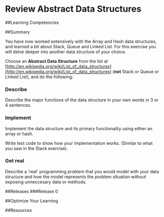 # Review Abstract Data Structures 
 
##Learning Competencies 

##Summary 

 You have now worked extensively with the Array and Hash data structures, and learned a bit about Stack, Queue and Linked List.  For this exercise you will delve deeper into another data structure of your choice.

Choose an **Abstract Data Structure** from
the list at [http://en.wikipedia.org/wiki/List_of_data_structures](http://en.wikipedia.org/wiki/List_of_data_structures) (**not** Stack or Queue or Linked List), and do the following:

### Describe

Describe the major functions of the data structure in your own words in 3 or 4 sentences.

### Implement

Implement the data structure and its primary functionality using either an array or hash.

Write test code to show how your implementation works.  (Similar to what you saw in the Stack exercise).

### Get real

Describe a 'real' programming problem that you would model with your data structure and how the model represents the problem situation without exposing unneccesary data or methods. 

##Releases
###Release 0 

##Optimize Your Learning 

##Resources